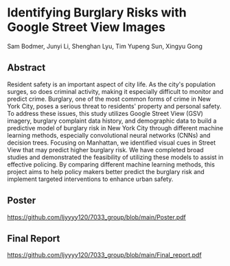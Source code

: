 # Identifying Burglary Risks with Google Street View Images
Sam Bodmer, Junyi Li, Shenghan Lyu, Tim Yupeng Sun, Xingyu Gong
## Abstract 
Resident safety is an important aspect of city life. As the city's population surges, so does criminal activity, making it especially difficult to monitor and predict crime. Burglary, one of the most common forms of crime in New York City, poses a serious threat to residents' property and personal safety. To address these issues, this study utilizes Google Street View (GSV) imagery, burglary complaint data history, and demographic data to build a predictive model of burglary risk in New York City through  different machine learning methods, especially  convolutional neural networks (CNNs) and decision trees. Focusing on Manhattan, we identified visual cues in Street View that may predict higher burglary risk. We have completed broad studies and demonstrated the feasibility of utilizing these models to assist in effective policing. By comparing different machine learning methods, this project aims to help policy makers better predict the burglary risk and implement targeted interventions to enhance urban safety.
## Poster
https://github.com/ljyyyy120/7033_group/blob/main/Poster.pdf
## Final Report
https://github.com/ljyyyy120/7033_group/blob/main/Final_report.pdf
